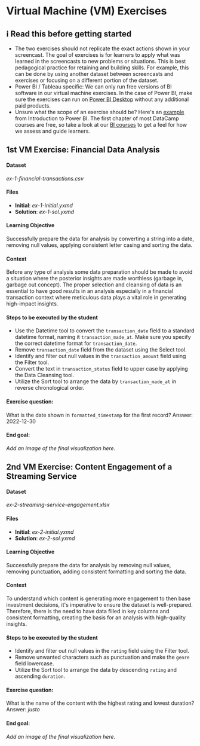 # Virtual Machine (VM) Exercises

## :information_source: Read this before getting started
- The two exercises should not replicate the exact actions shown in your screencast. The goal of exercises is for learners to apply what was learned in the screencasts to new problems or situations. This is best pedagogical practice for retaining and building skills. For example, this can be done by using another dataset between screencasts and exercises or focusing on a different portion of the dataset.
- Power BI / Tableau specific: We can only run free versions of BI software in our virtual machine exercises. In the case of Power BI, make sure the exercises can run on [Power BI Desktop](https://powerbi.microsoft.com/en-us/desktop/) without any additional paid products. 
- Unsure what the scope of an exercise should be? Here's an [example](https://campus.datacamp.com/courses/introduction-to-power-bi/getting-started-with-power-bi?ex=14) from Introduction to Power BI. The first chapter of most DataCamp courses are free, so take a look at our [BI courses](https://learn.datacamp.com/courses?technologies=Tableau&technologies=Power%20BI) to get a feel for how we assess and guide learners.

## 1st VM Exercise: Financial Data Analysis

#### Dataset
*ex-1-financial-transactions.csv*

#### Files

- **Initial**: *ex-1-initial.yxmd*
- **Solution**: *ex-1-sol.yxmd*

#### Learning Objective
Successfully prepare the data for analysis by converting a string into a date, removing null values, applying consistent letter casing and sorting the data.

#### Context
Before any type of analysis some data preparation should be made to avoid a situation where the posterior insights are made worthless (garbage in, garbage out concept).
The proper selection and cleansing of data is an essential to have good results in an analysis especially in a financial transaction context where meticulous data plays a vital role in generating high-impact insights.

#### Steps to be executed by the student
- Use the Datetime tool to convert the `transaction_date` field to a standard datetime format, naming it `transaction_made_at`. Make sure you specify the correct datetime format for `transaction_date`.
- Remove `transaction_date` field from the dataset using the Select tool.
- Identify and filter out null values in the `transaction_amount` field using the Filter tool.
- Convert the text in `transaction_status` field to upper case by applying the Data Cleansing tool.
- Utilize the Sort tool to arrange the data by `transaction_made_at` in reverse chronological order.

#### Exercise question:
What is the date shown in `formatted_timestamp` for the first record?
Answer: 2022-12-30

#### End goal:
*Add an image of the final visualization here.*


## 2nd VM Exercise: Content Engagement of a Streaming Service

#### Dataset
*ex-2-streaming-service-engagement.xlsx*

#### Files

- **Initial**: *ex-2-initial.yxmd*
- **Solution**: *ex-2-sol.yxmd*

#### Learning Objective
Successfully prepare the data for analysis by removing null values, removing punctuation, adding consistent formatting and sorting the data.

#### Context
To understand which content is generating more engagement to then base investment decisions, it's imperative to ensure the dataset is well-prepared.
Therefore, there is the need to have data filled in key columns and consistent formatting, creating the basis for an analysis with high-quality insights.

#### Steps to be executed by the student
- Identify and filter out null values in the `rating` field using the Filter tool.
- Remove unwanted characters such as punctuation and make the `genre` field lowercase.
- Utilize the Sort tool to arrange the data by descending `rating` and ascending `duration`.
   
#### Exercise question:
What is the name of the content with the highest rating and lowest duration?
Answer: *justo*

#### End goal:
*Add an image of the final visualization here.*